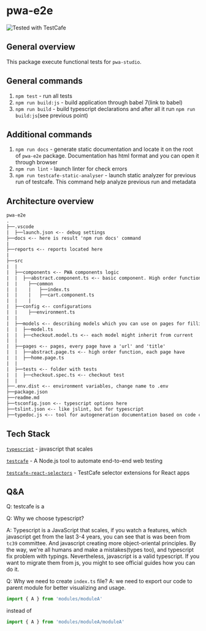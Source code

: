 # pwa-e2e
![Tested with TestCafe](https://img.shields.io/badge/tested%20with-TestCafe-2fa4cf.svg)
## General overview
This package execute functional tests for `pwa-studio`.

## General commands

1) `npm test` - run all tests
2) `npm run build:js` - build application through babel 7(link to babel)
3) `npm run build` - build typescript declarations and after all it run `npm run build:js`(see previous point)

## Additional commands

1) `npm run docs` - generate static documentation and locate it on the root of `pwa-e2e` package. Documentation has html format and you can open it through browser
2) `npm run lint` - launch linter for check errors
3) `npm run testcafe-static-analyser` - launch static analyzer for previous run of testcafe. This command help analyze previous run and metadata

## Architecture overview

``` txt
pwa-e2e
.
├──.vscode
|  ├──launch.json <-- debug settings
├──docs <-- here is result 'npm run docs' command
|
├──reports <-- reports located here
|
├──src
|  |
|  ├──components <-- PWA components logic
|  |  ├──abstract.component.ts <-- basic component. High order function. Each component has root selector
|  |    ├──common
|  |    |   ├──index.ts
|  |    |   ├──cart.component.ts
|  |    |
|  ├──config <-- configurations
|  |    ├──environment.ts
|  |
|  ├──models <-- describing models which you can use on pages for filling
|  |  ├──model.ts
|  |  ├──checkout.model.ts <-- each model might inherit from current
|  |
|  ├──pages <-- pages, every page have a 'url' and 'title'
|  |  ├──abstract.page.ts <-- high order function, each page have 
|  |  ├──home.page.ts
|  |
|  ├──tests <-- folder with tests
|  |  ├──checkout.spec.ts <-- checkout test
|  |
├──.env.dist <-- environment variables, change name to .env
├──package.json
├──readme.md
├──tsconfig.json <-- typescript options here
├──tslint.json <-- like jslint, but for typescript
├──typedoc.js <-- tool for autogeneration documentation based on code comments
```

## Tech Stack
[`typescript`](https://www.typescriptlang.org) - javascript that scales

[`testcafe`](http://devexpress.github.io/testcafe/) - A Node.js tool to automate end-to-end web testing

[`testcafe-react-selectors`](https://github.com/DevExpress/testcafe-react-selectors) - TestCafe selector extensions for React apps

## Q&A
Q: testcafe is a 

Q: Why we choose typescript?

A: Typescript is a JavaScript that scales, if you watch a features, which javascript get from the last 3-4 years, you can see that is was been from `tc39` committee. And javascript creating more object-oriental principles.
By the way, we're all humans and make a mistakes(types too), and typescript fix problem with typings.
Nevertheless, javascript is a valid typescript. If you want to migrate them from js, you might to see official guides how you can do it.

Q: Why we need to create `index.ts` file?
 A: we need to export our code to parent module for better visualizing and usage.
``` ts
import { A } from 'modules/moduleA'
```
instead of
``` ts
import { A } from 'modules/moduleA/moduleA'
```